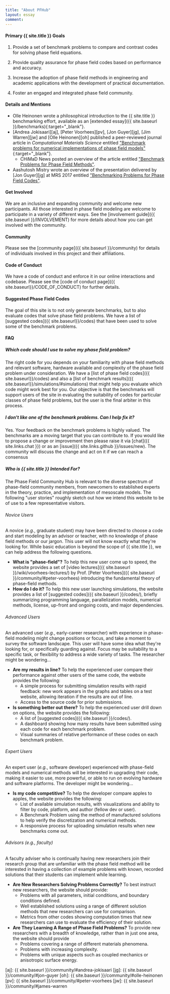 ```yaml
---
title: "About PFHub"
layout: essay
comment:
---
```


<h4> Primary {{ site.title }} Goals </h4>

1. Provide a set of benchmark problems to compare and contrast codes for
   solving phase field equations.

2. Provide quality assurance for phase field codes based on
   performance and accuracy.

3. Increase the adoption of phase field methods in engineering and
   academic applications with the development of practical
   documentation.

4. Foster an engaged and integrated phase field community.

<h4> Details and Mentions </h4>

- Olle Heinonen wrote a philosophical introduction to the {{ site.title }}
  benchmarking effort, available as an [extended essay]({{ site.baseurl }}/benchmarks){:target="_blank"}.
- [Andrea Jokisaari][aj], [Peter Voorhees][pv], [Jon Guyer][jg], [Jim Warren][jw] and [Olle Heinonen][oh]
  published a peer-reviewed journal article in
  *Computational Materials Science* entitled ["Benchmark problems for numerical
  implementations of phase field models"](http://doi.org/10.1016/j.commatsci.2016.09.022){:target="_blank"}.
  - CHiMaD News posted an overview of the article entitled
    ["Benchmark Problems for Phase Field Methods"](
    http://chimad.northwestern.edu/news-events/articles/2016/PhaseField_BenchMark.html).
- Aashutosh Mistry wrote an overview of the presentation delivered by
  [Jon Guyer][jg] at MRS 2017 entitled ["Benchmarking Problems for Phase Field Codes"](
  http://materials.typepad.com/mrs_meeting_scene/2017/11/tc05-uncertainty-quantification-in-multiscale-materials-simulation-1.html).

<h4> Get Involved </h4>

We are an inclusive and expanding community and welcome new
participants.  All those interested in phase field modeling are
welcome to participate in a variety of different ways. See the
[involvement guide]({{ site.baseurl }}/INVOLVEMENT) for more details
about how you can get involved with the community.

<h4> Community </h4>

Please see the [community page]({{ site.baseurl }}/community) for
details of individuals involved in this project and their
affiliations.

<h4> Code of Conduct </h4>

We have a code of conduct and enforce it in our online interactions
and codebase. Please see the [code of conduct page]({{
site.baseurl}}/CODE_OF_CONDUCT) for further details.

<h4> Suggested Phase Field Codes </h4>

The goal of this site is to not only generate benchmarks, but to also
evaluate codes that solve phase field problems. We have a list of
[suggested codes]({{ site.baseurl}}/codes) that have been used to
solve some of the benchmark problems.

<h4> FAQ </h4>

<h5> Which code should I use to solve my phase field problem? </h5>

The right code for you depends on your familiarity with phase field
methods and relevant software, hardware available and complexity of
the phase field problem under consideration. We have a [list of phase
field codes]({{ site.baseurl}}/codes) and also a [list of benchmark
results]({{ site.baseurl}}/simulations/#simulations) that might help
you evaluate which code might work best for you. Our objective is that
the benchmarks will support users of the site in evaluating the
suitability of codes for particular classes of phase field problems,
but the user is the final arbiter in this process.

<h5> I don't like one of the benchmark problems. Can I help fix it? </h5>

Yes. Your feedback on the benchmark problems is highly valued. The
benchmarks are a moving target that you can contribute to. If you
would like to propose a change or improvement then please raise it via
[chat]({{ site.links.chat }}) or as an [issue]({{ site.links.github
}}/issues/new). The community will discuss the change and act on it if
we can reach a consensus

<h5> Who is {{ site.title }} Intended For? </h5>

The Phase Field Community Hub is relevant to the diverse spectrum of
phase-field community members, from newcomers to established experts in the
theory, practice, and implementation of mesoscale models. The following
"user stories" roughly sketch out how we intend this website to be of use
to a few representative visitors.

<h6> Novice Users </h6>

A novice (<i>e.g.</i>, graduate student) may have been directed to choose a
code and start modeling by an advisor or teacher, with no knowledge of
phase field methods or our jargon. This user will not know exactly what
they're looking for. While basic education is beyond the scope of {{
site.title }}, we can help address the following questions.

- <b>What is "phase-field"?</b> To help this new user come up to speed, the
  website provides a set of [video lectures]({{ site.baseurl
  }}/wiki/voorhees-lectures/) by Prof. [Peter Voorhees]({{ site.baseurl
  }}/community/#peter-voorhees) introducing the fundamental theory of
  phase-field methods.
- <b>How do I do it?</b> To help this new user launching simulations, the
  website provides a list of [suggested codes]({{ site.baseurl }}/codes/),
  briefly summarizing programming language, parallelization models,
  numerical methods, license, up-front and ongoing costs, and major
  dependencies.

<h6> Advanced Users </h6>

An advanced user (<i>e.g.</i>, early-career researcher) with experience in
phase-field modeling might change positions or focus, and take a moment to
survey the software landscape. This user will have some idea what they're
looking for, or specifically guarding against. Focus may be suitability to
a specific task, or flexibility to address a wide variety of tasks. The
researcher might be wondering...

- <b>Are my results in line?</b> To help the experienced
  user compare their performance against other users of the same code, the
  website provides the following:
    - A simple process for submitting simulation results with rapid
      feedback: new work appears in the graphs and tables on a
      test website, allowing iteration if the results are out of line.
    - Access to the source code for prior submissions.
- <b>Is something better out there?</b> To help the experienced user drill
  down on options, the website provides the following:
    - A list of [suggested codes]({{ site.baseurl }}/codes/).
    - A dashboard showing how many results have been submitted using each
      code for each benchmark problem.
    - Visual summaries of relative performance of these codes on each
      benchmark problem.

<h6> Expert Users </h6>

An expert user (<i>e.g.</i>, software developer) experienced with
phase-field models and numerical methods will be interested in upgrading
their code, making it easier to use, more powerful, or able to run on
evolving hardware and software platforms. The developer might be
wondering...

- <b>Is my code competitive?</b> To help the developer compare apples to
  apples, the website provides the following:
    - List of available simulation results, with visualizations and ability
      to filter by code, platform, and author (fellow dev or user).
    - A Benchmark Problem using the method of manufactured solutions to
      help verify the discretization and numerical methods.
    - A responsive process for uploading simulation results when new
      benchmarks come out.

<h6> Advisors (<i>e.g.</i>, faculty) </h6>

A faculty adviser who is continually having new researchers join their
research group that are unfamiliar with the phase field method will be
interested in having a collection of example problems with known,
recorded solutions that their students can implement while learning.

- <b>Are New Researchers Solving Problems Correctly?</b> To best instruct
  new researchers, the website should provide:
    - Problems with all parameters, initial conditions, and boundary
      conditions defined.
    - Well established solutions using a range of different solution
      methods that new researchers can use for comparison.
    - Metrics from other codes showing computation times that new
      researchers can use to evaluate the efficiency of their
      solution.
- <b>Are They Learning A Range of Phase Field Problems?</b> To provide
  new researchers with a breadth of knowledge, rather than in just one
  area, the website should provide
    - Problems covering a range of different materials phenomena.
    - Problems with increasing complexity.
    - Problems with unique aspects such as coupled mechanics or
      anisotropic surface energy.

[aj]: {{ site.baseurl }}/community/#andrea-jokisaari
[jg]: {{ site.baseurl }}/community/#jon-guyer
[oh]: {{ site.baseurl }}/community/#olle-heinonen
[pv]: {{ site.baseurl }}/community/#peter-voorhees
[jw]: {{ site.baseurl }}/community/#james-warren
